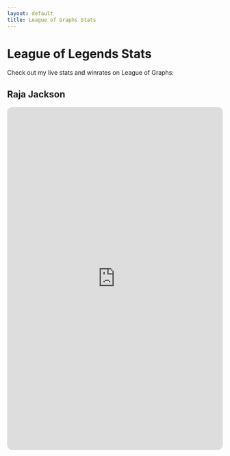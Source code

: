 ```yaml
---
layout: default
title: League of Graphs Stats
---
```


<h1>League of Legends Stats</h1>

<p>Check out my live stats and winrates on League of Graphs:</p>

<h2>Raja Jackson</h2>
<iframe src="https://www.leagueofgraphs.com/summoner/na/Raja+Jackson-JgGap" width="100%" height="800" style="border:0; border-radius:12px; background:#fff;"></iframe>

<!-- If League of Graphs blocks embedding, use a direct link instead. -->
